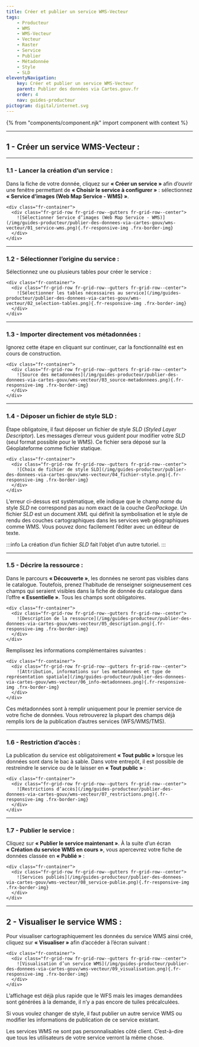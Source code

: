 ```yaml
---
title: Créer et publier un service WMS-Vecteur
tags:
    - Producteur
    - WMS
    - WMS-Vecteur
    - Vecteur
    - Raster
    - Service
    - Publier
    - Métadonnée
    - Style
    - SLD
eleventyNavigation:
    key: Créer et publier un service WMS-Vecteur
    parent: Publier des données via Cartes.gouv.fr
    order: 4
    nav: guides-producteur
pictogram: digital/internet.svg
---
```


{% from "components/component.njk" import component with context %}

---

## 1 - Créer un service WMS-Vecteur :

---

### 1.1 - Lancer la création d’un service :

Dans la fiche de votre donnée, cliquez sur **« Créer un service »** afin d’ouvrir une fenêtre permettant de **« Choisir le service à configurer »** : sélectionnez **« Service d’images (Web Map Service - WMS) »**.

    <div class="fr-container">
      <div class="fr-grid-row fr-grid-row--gutters fr-grid-row--center">
        ![Sélectionner Service d’images (Web Map Service - WMS)](/img/guides-producteur/publier-des-donnees-via-cartes-gouv/wms-vecteur/01_service-wms.png){.fr-responsive-img .frx-border-img}
      </div>
    </div>

---

### 1.2 - Sélectionner l’origine du service :

Sélectionnez une ou plusieurs tables pour créer le service :

    <div class="fr-container">
      <div class="fr-grid-row fr-grid-row--gutters fr-grid-row--center">
        ![Sélectionner les tables nécessaires au service](/img/guides-producteur/publier-des-donnees-via-cartes-gouv/wms-vecteur/02_selection-tables.png){.fr-responsive-img .frx-border-img}
      </div>
    </div>

---

### 1.3 - Importer directement vos métadonnées :

Ignorez cette étape en cliquant sur continuer, car la fonctionnalité est en cours de construction.

    <div class="fr-container">
      <div class="fr-grid-row fr-grid-row--gutters fr-grid-row--center">
        ![Source des metadonnées](/img/guides-producteur/publier-des-donnees-via-cartes-gouv/wms-vecteur/03_source-metadonnees.png){.fr-responsive-img .frx-border-img}
      </div>
    </div>

---

### 1.4 - Déposer un fichier de style SLD :

Étape obligatoire, il faut déposer un fichier de style _SLD_ (_Styled Layer Descriptor_). Les messages d’erreur vous guident pour modifier votre _SLD_ (seul format possible pour le WMS). Ce fichier sera déposé sur la Géoplateforme comme fichier statique.

    <div class="fr-container">
      <div class="fr-grid-row fr-grid-row--gutters fr-grid-row--center">
        ![Choix de fichier de style SLD](/img/guides-producteur/publier-des-donnees-via-cartes-gouv/wms-vecteur/04_fichier-style.png){.fr-responsive-img .frx-border-img}
      </div>
    </div>

L’erreur ci-dessus est systématique, elle indique que le champ _name_ du style _SLD_ ne correspond pas au nom exact de la couche _GeoPackage_. Un fichier _SLD_ est un document _XML_ qui définit la symbolisation et le style de rendu des couches cartographiques dans les services web géographiques comme WMS. Vous pouvez donc facilement l’éditer avec un éditeur de texte.

:::info
La création d’un fichier _SLD_ fait l’objet d’un autre tutoriel.
:::

---

### 1.5 - Décrire la ressource :

Dans le parcours **« Découverte »**, les données ne seront pas visibles dans le catalogue. Toutefois, prenez l’habitude de renseigner soigneusement ces champs qui seraient visibles dans la fiche de donnée du catalogue dans l’offre **« Essentielle »**. Tous les champs sont obligatoires.

    <div class="fr-container">
      <div class="fr-grid-row fr-grid-row--gutters fr-grid-row--center">
        ![Description de la ressource](/img/guides-producteur/publier-des-donnees-via-cartes-gouv/wms-vecteur/05_description.png){.fr-responsive-img .frx-border-img}
      </div>
    </div>

Remplissez les informations complémentaires suivantes :

    <div class="fr-container">
      <div class="fr-grid-row fr-grid-row--gutters fr-grid-row--center">
        ![Attribution, informations sur les metadonnées et type de représentation spatiale](/img/guides-producteur/publier-des-donnees-via-cartes-gouv/wms-vecteur/06_info-metadonnees.png){.fr-responsive-img .frx-border-img}
      </div>
    </div>

Ces métadonnées sont à remplir uniquement pour le premier service de votre fiche de données. Vous retrouverez la plupart des champs déjà remplis lors de la publication d’autres services (WFS/WMS/TMS).

---

### 1.6 - Restriction d’accès :

La publication du service est obligatoirement **« Tout public »** lorsque les données sont dans le bac à sable. Dans votre entrepôt, il est possible de restreindre le service ou de le laisser en **« Tout public »** :

    <div class="fr-container">
      <div class="fr-grid-row fr-grid-row--gutters fr-grid-row--center">
        ![Restrictions d’accès](/img/guides-producteur/publier-des-donnees-via-cartes-gouv/wms-vecteur/07_restrictions.png){.fr-responsive-img .frx-border-img}
      </div>
    </div>

---

### 1.7 - Publier le service :

Cliquez sur **« Publier le service maintenant »**. À la suite d’un écran **« Création du service WMS en cours »**, vous apercevrez votre fiche de données classée en **« Publié »** :

    <div class="fr-container">
      <div class="fr-grid-row fr-grid-row--gutters fr-grid-row--center">
        ![Services publiés](/img/guides-producteur/publier-des-donnees-via-cartes-gouv/wms-vecteur/08_service-publie.png){.fr-responsive-img .frx-border-img}
      </div>
    </div>

---

## 2 - Visualiser le service WMS :

Pour visualiser cartographiquement les données du service WMS ainsi créé, cliquez sur **« Visualiser »** afin d’accéder à l’écran suivant :

    <div class="fr-container">
      <div class="fr-grid-row fr-grid-row--gutters fr-grid-row--center">
        ![Visualisation d’un service WMS](/img/guides-producteur/publier-des-donnees-via-cartes-gouv/wms-vecteur/09_visualisation.png){.fr-responsive-img .frx-border-img}
      </div>
    </div>

L’affichage est déjà plus rapide que le WFS mais les images demandées sont générées à la demande, il n’y a pas encore de tuiles précalculées.

Si vous voulez changer de style, il faut publier un autre service WMS ou modifier les informations de publication de ce service existant.

Les services WMS ne sont pas personnalisables côté client. C’est-à-dire que tous les utilisateurs de votre service verront la même chose.
